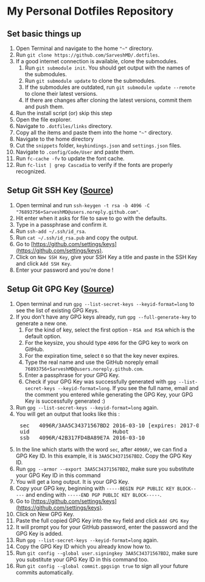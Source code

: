 # My Personal Dotfiles Repository
<!-- markdownlint-disable MD033 -->
<!-- markdownlint-disable MD032 -->
<!-- markdownlint-disable MD029 -->

## Set basic things up

1) Open Terminal and navigate to the home `"~"` directory.
2) Run `git clone https://github.com/SarveshMD/.dotfiles`.
3) If a good internet connection is available, clone the submodules.
   1) Run `git submodule init`. You should get output with the names of the submodules.
   2) Run `git submodule update` to clone the submodules.
   3) If the submodules are outdated, run `git submodule update --remote` to clone their latest versions.
   4) If there are changes after cloning the latest versions, commit them and push them.
4) Run the install script (or) skip this step
5) Open the file explorer.
6) Navigate to `.dotfiles/links` directory.
7) Copy all the items and paste them into the home `"~"` directory.
8) Navigate to the home directory
9) Cut the `snippets` folder, `keybindings.json` and `settings.json` files.
10) Navigate to `.config/Code/User` and paste them.
11) Run `fc-cache -fv` to update the font cache.
12) Run `fc-list | grep Cascadia` to verify if the fonts are properly recognized.

## Setup Git SSH Key ([Source](https://www.youtube.com/watch?v=WgZIv5HI44o))

1) Open terminal and run `ssh-keygen -t rsa -b 4096 -C "76893756+SarveshMD@users.noreply.github.com"`.
2) Hit enter when it asks for file to save to go with the defaults.
3) Type in a passphrase and confirm it.
4) Run `ssh-add ~/.ssh/id_rsa`.
5) Run `cat ~/.ssh/id_rsa.pub` and copy the output.
6) Go to [https://github.com/settings/keys](https://github.com/settings/keys).
7) Click on `New SSH Key`, give your SSH Key a title and paste in the SSH Key and click `Add SSH Key`.
8) Enter your password and you're done !

## Setup Git GPG Key ([Source](https://docs.github.com/en/github/authenticating-to-github/managing-commit-signature-verification))

1) Open terminal and run `gpg --list-secret-keys --keyid-format=long`
to see the list of existing GPG Keys.
2) If you don't have any GPG keys already, run `gpg --full-generate-key`
to generate a new one.
   1) For the kind of key, select the first option - `RSA and RSA` which is the default option.
   2) For the keysize, you should type `4096` for the GPG key to work on GitHub.
   3) For the expiration time, select `0` so that the key never expires.
   4) Type the real name and use the GitHub noreply email
   `76893756+SarveshMD@users.noreply.github.com`.
   5) Enter a passphrase for your GPG Key.
   6) Check if your GPG Key was successfully generated with
   `gpg --list-secret-keys --keyid-format=long`. If you see the full name, email and the comment
   you entered while generating the GPG Key, your GPG Key is successfully generated :)
3) Run `gpg --list-secret-keys --keyid-format=long` again.
4) You will get an output that looks like this :
<pre>
    sec   4096R/3AA5C34371567BD2 2016-03-10 [expires: 2017-03-10]
    uid                          Hubot
    ssb   4096R/42B317FD4BA89E7A 2016-03-10
</pre>
5) In the line which starts with the word `sec`, after `4096R/`, we can find a GPG Key ID.
In this example, it is `3AA5C34371567BD2`. Copy the GPG Key ID.
6) Run `gpg --armor --export 3AA5C34371567BD2`, make sure you substitute your GPG Key ID in
this command
7) You will get a long output. It is your GPG Key.
8) Copy your GPG key, beginning with `-----BEGIN PGP PUBLIC KEY BLOCK-----` and ending with `-----END PGP PUBLIC KEY BLOCK-----`.
9) Go to [https://github.com/settings/keys](https://github.com/settings/keys).
10) Click on New GPG Key.
11) Paste the full copied GPG Key into the `Key` field and click `Add GPG Key`
12) It will prompt you for your GitHub password, enter the password and the GPG Key is added.
13) Run `gpg --list-secret-keys --keyid-format=long` again.
14) Copy the GPG Key ID which you already know how to.
15) Run `git config --global user.signingkey 3AA5C34371567BD2`, make sure you substitute
your GPG Key ID in this command too.
16) Run `git config --global commit.gpgsign true` to sign all your future commits automatically.

